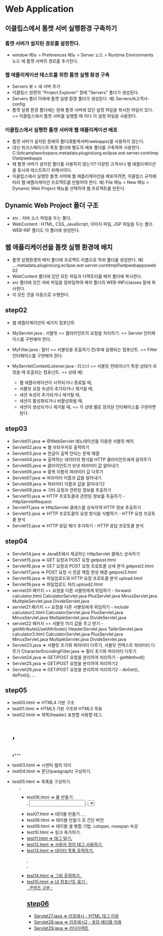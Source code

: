 # Web Application
## 이클립스에서 톰캣 서버 실행환경 구축하기
### 톰캣 서버가 설치된 경로를 설정한다.
- window 메뉴 > Preferences 메뉴 > Server 노드 > Runtime Environments 노드 에
  톰캣 서버의 경로를 추가한다.

### 웹 애플리케이션 테스트를 위한 톰캣 실행 환경 구축
- Servers 뷰 > 새 서버 추가
- 이클립스 왼편의 "Project Explorer" 창에 "Servers" 폴더가 생성된다.
- Servers 폴더 아래에 톰캣 실행 환경 폴더가 생성된다.
  예) Servers/A고객사-config
- 톰캣 실행 환경 폴더에는 원래 톰캣 서버에 있던 설정 파일을 복사한 파일이 있다.
  => 이클립스에서 톰캣 서버를 실행할 때 마다 이 설정 파일을 사용한다.

### 이클립스에서 실행한 톰캣 서버에 웹 애플리케이션 배포
- 톰캣 서버가 설치된 원래의 폴더($톰캐서버/webapps)를 사용하지 않는다.
- 대신 워크스페이스의 특정 폴더에 별도의 배포 폴더를 구축하여 사용한다.
  C:\bitcamp\workspace\.metadata\.plugins\org.eclipse.wst.server.core\tmp0\wtpwebapps
- 왜 톰캣 서버가 설치된 폴더를 사용하지 않는가?
  다양한 고객사나 웹 애플리케이션을 동시에 테스트하기 위해서이다.
- 이클립스에서 실행한 톰캣 서버에 웹 애플리케이션을 배포하려면,
  이클립스 규칙에 따라 웹 애플리케이션 프로젝트를 만들어야 한다.
  예) File 메뉴 > New 메뉴 > Dynamic Web Project 메뉴를 선택하여 웹 프로젝트를 만든다.
  
## Dynamic Web Project 폴더 구조
- src : 자바 소스 파일을 두는 폴더.
- WebContent : HTML, CSS, JavaScript, 이미지 파일, JSP 파일을 두는 폴더.
               WEB-INF 폴더도 이 폴더에 생성한다. 

## 웹 애플리케이션을 톰캣 실행 환경에 배치
- 톰캣 실행환경의 배치 폴더에 프로젝트 이름으로 하위 폴더를 생성한다.
  예) ...\.metadata\.plugins\org.eclipse.wst.server.core\tmp0\wtpwebapps\web02
- WebContent 폴더에 있던 모든 파일과 디렉토리를 배치 폴더에 복사한다.
- src 폴더에 있던 자바 파일을 컴파일하여 배치 폴더의 WEB-INF/classes 밑에 복사한다.
- 이 모든 것을 자동으로 수행한다.

## step02
- 웹 애플리케이션의 세가지 컴포넌트
- MyServlet.java : 서블릿 
  => 클라이언트의 요청을 처리하기.
  => Servlet 인터페이스를 구현해야 한다.
  
- MyFilter.java : 필터
  => 서블릿을 호출하기 전/후에 실행되는 컴포넌트.
  => Filter 인터페이스를 구현해야 한다.   

- MyServletContextListener.java : 리스너
  => 서블릿 컨테이너가 특정 상태가 되었을 때 호출되는 컴포넌트.
  => 상태 예)
     - 웹 애플리케이션이 시작되거나 종료될 때,
     - 서블릿 요청 속성이 추가되거나 제거될 때,
     - 세션 속성이 추가되거나 제거될 때,
     - 세션이 활성화되거나 비활성화될 때,
     - 세션이 생성되거나 제거될 때,
  => 각 상태 별로 정의된 인터페이스를 구현하면 된다.       

## step03
- Servlet01.java => @WebServlet 애노테이션을 이용한 서블릿 배치
- Servlet02.java => 웹 브라우저로 출력하기
- Servlet03.java => 한글이 출력 안되는 문제 해결 
- Servlet04.java => 출력하는 데이터의 형식을 HTTP 클라이언트에게 알려주기
- Servlet05.java => 클라이언트가 보낸 파라미터 값 알아내기
- Servlet06.java => 중복 이름의 파라미터 값 다루기
- Servlet07.java => 파라미터 이름과 값을 알아내기
- Servlet08.java => 파라미터 이름과 값을 알아내기2
- Servlet09.java => 기타 요청과 관련된 정보를 추출하기
- Servlet10.java => HTTP 프로토콜과 관련된 정보를 추출하기 - HttpServletRequest
- Servlet11.java => HttpServlet 클래스를 상속하여 HTTP 정보 추출하기
- Servlet12.java => HTTP 프로토콜의 요청 방식을 식별하기 - HTTP 요청 프로토콜 분석
- Servlet13.java => HTTP 응답 헤더 추가하기 - HTTP 응답 프로토콜 분석

## step04
- Servlet14.java => JavaEE에서 제공하는 HttpServlet 클래스 상속하기
- Servlet15.java => GET 요청과 POST 요청
  getpost.html
- Servlet16.java => GET 요청과 POST 요청 프로토콜 상세 분석
  getpost2.html
- Servlet17.java => POST 요청 시 한글 깨짐 현상 해결
  getpost3.html
- Servlet18.java => 파일업로드와 HTTP 요청 프로토콜 분석
  upload.html
- Servlet19.java => 파일업로드 처리
  upload2.html
- servlet20 패키지 => 요청을 다른 서블릿에게 위임하기 - forward
  calculator.html 
  CalculatorServlet.java
  PlusServlet.java
  MinusServlet.java
  MultipleServlet.java
  DivideServlet.java
- servlet21 패키지 => 요청을 다른 서블릿에게 위임하기 - include
  calculator2.html 
  CalculatorServlet.java
  PlusServlet.java
  MinusServlet.java
  MultipleServlet.java
  DivideServlet.java
- servlet22 패키지 => 서블릿 끼리 값을 주고 받기 - getAttribute()/setAttribute()
  HeaderServlet.java
  TailerServlet.java
  calculator3.html 
  CalculatorServlet.java
  PlusServlet.java
  MinusServlet.java
  MultipleServlet.java
  DivideServlet.java
- Servlet23.java => 서블릿 초기화 파라미터 다루기, 서블릿 컨텍스트 파라미터 다루기
  CharacterEncodingFilter.java => 필터 초기화 파라미터 다루기
- Servlet24.java => GET/POST 요청을 분리하여 처리하기 - getMethod()
- Servlet25.java => GET/POST 요청을 분리하여 처리하기2
- Servlet26.java => GET/POST 요청을 분리하여 처리하기2 - doGet(), doPost(), ...
 
## step05
- test00.html => HTML4 기본 구조
- test01.html => HTML5 기본 구조와 HTML5 목표
- test02.html => 제목(header) 표현할 사용할 태그. <h1>,<h2>,...
- test03.html => 시맨틱 웹의 의미
- test04.html => 문단(paragraph) 구성하기. <p> 
- test05.html => 목록을 구성하기. <ol>, <ul>
- test06.html => 폼 만들기. <form>, <input>, <select>, <button>
- test07.html => 테이블 만들기. <table>, <thead>, <tbody>
- test08.html => 테이블 만들기 초 간단 버전.
- test09.html => 테이블 셀 병합 기법. colspan, rowspan 속성
- test10.html => 링크 축가하기. <a href="url">
- test11.html => 태그 달기. <a href="#태그">
- test12.html => 사용자 정의 태그 사용하기.
- test13.html => 데이터 목록 출력하기. <dl>, <dt>, <dd>
- test14.html => 그림 출력하기. <img>
- test15.html => UI 컴포넌트 묶기 : <div>, 콘텐츠 구분 : <span> 

## step06
- Servlet27.java => 리프레시 - HTML <meta> 태그 이용
- Servlet28.java => 리프레시2 - 응답 헤더를 이용
- Servlet29.java => 리다이렉트











